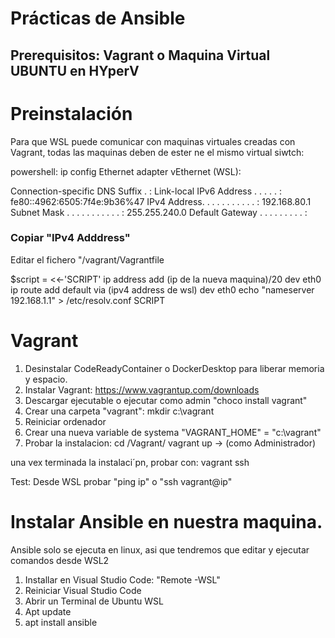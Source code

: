 # Prácticas de Ansible
## Prerequisitos: Vagrant o Maquina Virtual UBUNTU en HYperV
# Preinstalación
Para que WSL puede comunicar con maquinas virtuales creadas con Vagrant, todas las maquinas deben de ester ne el mismo virtual siwtch:

powershell: ip config
Ethernet adapter vEthernet (WSL):

   Connection-specific DNS Suffix  . :
   Link-local IPv6 Address . . . . . : fe80::4962:6505:7f4e:9b36%47
   IPv4 Address. . . . . . . . . . . : 192.168.80.1
   Subnet Mask . . . . . . . . . . . : 255.255.240.0
   Default Gateway . . . . . . . . . :

### Copiar "IPv4 Adddress"
Editar el fichero "/vagrant/Vagrantfile

$script = <<-'SCRIPT'
ip address add (ip de la nueva maquina)/20 dev eth0
ip route add default via (ipv4 address de wsl) dev eth0
echo "nameserver 192.168.1.1" > /etc/resolv.conf
SCRIPT


# Vagrant 
1. Desinstalar CodeReadyContainer o DockerDesktop para liberar memoria y espacio.
2. Instalar Vagrant: https://www.vagrantup.com/downloads
3. Descargar ejecutable o ejecutar como admin "choco install vagrant"
4. Crear una carpeta "vagrant": mkdir c:\vagrant
4. Reiniciar ordenador
5. Crear una nueva variable de systema "VAGRANT_HOME" = "c:\vagrant"
6. Probar la instalacion: 
   cd /Vagrant/
   vagrant up -> (como Administrador)
   
 una vex terminada la instalaci´pn, probar con:
 vagrant ssh
 
Test: Desde WSL probar "ping ip"  o "ssh vagrant@ip"

# Instalar Ansible en nuestra maquina.
Ansible solo se ejecuta en linux, asi que tendremos que editar y ejecutar comandos desde WSL2

1. Installar en Visual Studio Code: "Remote -WSL"
2. Reiniciar Visual Studio Code
3. Abrir un Terminal de Ubuntu WSL
4. Apt update
5. apt install ansible

